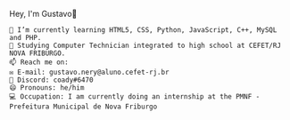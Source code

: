 Hey, I'm Gustavo👋

    🌱 I’m currently learning HTML5, CSS, Python, JavaScript, C++, MySQL and PHP.
    🏫 Studying Computer Technician integrated to high school at CEFET/RJ NOVA FRIBURGO.
    📫 Reach me on:
    ✉️ E-mail: gustavo.nery@aluno.cefet-rj.br
    🤖 Discord: coady#6470
    😄 Pronouns: he/him
    💻 Occupation: I am currently doing an internship at the PMNF - Prefeitura Municipal de Nova Friburgo
